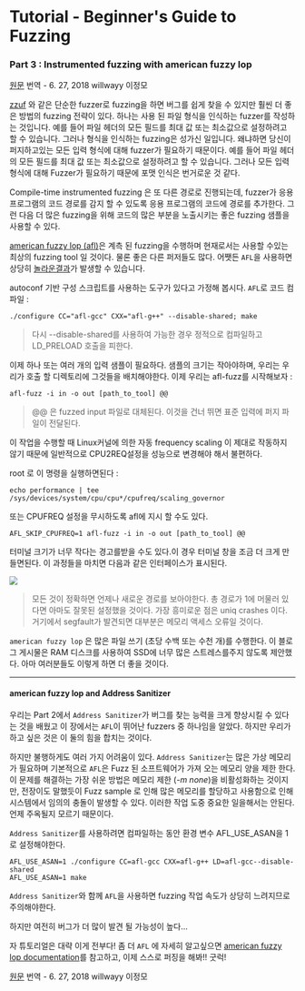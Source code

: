 # Tutorial - Beginner's Guide to Fuzzing

### Part 3 : Instrumented fuzzing with american fuzzy lop

 [원문](https://fuzzing-project.org/tutorial3.html) 번역 -  6. 27, 2018 willwayy 이정모



[zzuf](http://caca.zoy.org/wiki/zzuf/) 와 같은 단순한 fuzzer로 fuzzing을 하면 버그를 쉽게 찾을 수 있지만 훨씬 더 좋은 방법의 fuzzing 전략이 있다. 하나는 사용 된 파일 형식을 인식하는 fuzzer를 작성하는 것입니다. 예를 들어 파일 헤더의 모든 필드를 최대 값 또는 최소값으로 설정하려고 할 수 있습니다. 그러나 형식을 인식하는 fuzzing은 성가신 일입니다. 왜냐하면 당신이 퍼지하고있는 모든 입력 형식에 대해 fuzzer가 필요하기 때문이다. 예를 들어 파일 헤더의 모든 필드를 최대 값 또는 최소값으로 설정하려고 할 수 있습니다. 그러나 모든 입력 형식에 대해 Fuzzer가 필요하기 때문에 포맷 인식은 번거로운 것 같다.



Compile-time instrumented fuzzing 은 또 다른 경로로 진행되는데, fuzzer가 응용 프로그램의 코드 경로를 감지 할 수 있도록 응용 프로그램의 코드에 경로를 추가한다. 그런 다음 더 많은 fuzzing을 위해 코드의 많은 부분을 노출시키는 좋은 fuzzing 샘플을 사용할 수 있다.



[american fuzzy lop (afl)](http://lcamtuf.coredump.cx/afl/)은 계측 된 fuzzing을 수행하며 현재로서는 사용할 수있는 최상의 fuzzing tool 일 것이다. 물론 좋은  다른 퍼저들도 많다. 어쨋든 `AFL`을 사용하면 상당히 [놀라운결과](https://lcamtuf.blogspot.com/2014/11/pulling-jpegs-out-of-thin-air.html)가 발생할 수 있습니다.



autoconf 기반 구성 스크립트를 사용하는 도구가 있다고 가정해 봅시다. `AFL`로 코드 컴파일 :

```
./configure CC="afl-gcc" CXX="afl-g++" --disable-shared; make
```

> 다시 --disable-shared를 사용하여 가능한 경우 정적으로 컴파일하고 LD_PRELOAD 호출을 피한다.



이제 하나 또는 여러 개의 입력 샘플이 필요하다. 샘플의 크기는 작아야하며, 우리는 우리가 호출 할 디렉토리에 그것들을 배치해야한다. 이제 우리는 afl-fuzz를 시작해보자 :

```
afl-fuzz -i in -o out [path_to_tool] @@
```

> @@ 은 fuzzed input 파일로 대체된다. 이것을 건너 뛰면 표준 입력에 퍼지 파일이 전달된다.



이 작업을 수행할 때 Linux커널에 의한 자동 frequency scaling 이 제대로 작동하지 않기 때문에 일반적으로 CPU2REQ설정을 성능으로 변경해야 해서 불편하다.



root 로 이 명령을 실행하면된다 :

```
echo performance | tee /sys/devices/system/cpu/cpu*/cpufreq/scaling_governor
```

또는 CPUFREQ 설정을 무시하도록 afl에 지시 할 수도 있다.

```
AFL_SKIP_CPUFREQ=1 afl-fuzz -i in -o out [path_to_tool] @@
```



터미널 크기가 너무 작다는 경고를받을 수도 있다.이 경우 터미널 창을 조금 더 크게 만들면된다. 이 과정들을 마치면  다음과 같은 인터페이스가 표시된다.

<img src="https://fuzzing-project.org/afl-screenshot.png" style="zoom:90%" />

> 모든 것이 정확하면 언제나 새로운 경로를 보아야한다. 총 경로가 1에 머물러 있다면 아마도 잘못된 설정했을 것이다. 가장 흥미로운 점은 uniq crashes 이다. 거기에서 segfault가 발견되면 대부분은 메모리 액세스 오류일 것이다.



`american fuzzy lop` 은 많은 파일 쓰기 (초당 수백 또는 수천 개)를 수행한다. 이 블로그 게시물은 RAM 디스크를 사용하여 SSD에 너무 많은 스트레스를주지 않도록 제안했다. 아마 여러분들도 이렇게 하면 더 좋을 것이다.



------

#### american fuzzy lop and Address Sanitizer

우리는 Part 2에서 `Address Sanitizer`가 버그를 찾는 능력을 크게 향상시킬 수 있다는 것을 배웠고 이 장에서는 `AFL`이 뛰어난 fuzzers 중 하나임을 알았다. 하지만 우리가하고 싶은 것은 이 둘의 힘을 합치는 것이다.



하지만 불행하게도 여러 가지 어려움이 있다. `Address Sanitizer`는 많은 가상 메모리가 필요하며 기본적으로 `AFL`은 Fuzz 된 소프트웨어가 가져 오는 메모리 양을 제한 한다. 이 문제를 해결하는 가장 쉬운 방법은 메모리 제한 (*-m none*)을 비활성화하는 것이지만, 전장이도 말했듯이 Fuzz sample 로 인해 많은 메모리를 할당하고 사용함으로 인해 시스템에서 임의의 충돌이 발생할 수 있다. 이러한 작업 도중 중요한 일을해서는 안된다. 언제 주옥될지 모르기 때문이다.



`Address Sanitizer`를 사용하려면 컴파일하는 동안 환경 변수 AFL_USE_ASAN을 1로 설정해야한다.

```
AFL_USE_ASAN=1 ./configure CC=afl-gcc CXX=afl-g++ LD=afl-gcc--disable-shared
AFL_USE_ASAN=1 make
```



`Address Sanitizer`와 함께 `AFL`을 사용하면 fuzzing 작업 속도가 상당히 느려지므로 주의해야한다.

하지만 여전히 버그가 더 많이 발견 될 가능성이 높다...



자 튜토리얼은 대략 이게 전부다! 좀 더 `AFL` 에 자세히 알고싶으면 [american fuzzy lop documentation](http://lcamtuf.coredump.cx/afl/README.txt)를 참고하고, 이제 스스로 퍼징을 해봐!! 굿럭!



 [원문](https://fuzzing-project.org/tutorial3.html) 번역 -  6. 27, 2018 willwayy 이정모